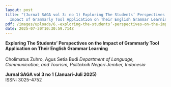 ```yaml
---
layout: post
title: "(Jurnal SAGA vol 3: no 1) Exploring The Students’ Perspectives on the
  Impact of Grammarly Tool Application on Their English Grammar Learning"
pdf: /images/uploads/6.-exploring-the-students’-perspectives-on-the-impact-of-grammarly-tool-application-on-their-english-grammar learning.pdf
date: 2025-07-30T10:30:59.714Z
---
```

**Exploring The Students’ Perspectives on the Impact of Grammarly Tool Application on Their English Grammar Learning**\
\
Cholimatus Zuhro, Agus Setia Budi
*Department of Language, Communication, and Tourism, Politeknik Negeri Jember, Indonesia*

**Jurnal SAGA vol 3 no 1 (Januari-Juli 2025)**\
ISSN: 3025-4752